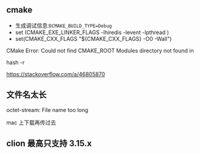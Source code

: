 ## cmake 

- 生成调试信息:`DCMAKE_BUILD_TYPE=Debug`
- set (CMAKE_EXE_LINKER_FLAGS -lhiredis -levent -lpthread )
- set(CMAKE_CXX_FLAGS "${CMAKE_CXX_FLAGS} -O0 -Wall")

CMake Error: Could not find CMAKE_ROOT
Modules directory not found in

hash -r

https://stackoverflow.com/a/46805870

## 文件名太长

octet-stream: File name too long

mac 上下载再传过去

## clion 最高只支持 3.15.x

